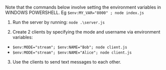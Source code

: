 Note that the commands below involve setting the environment variables in WINDOWS POWERSHELL.
Eg `$env:MY_VAR="8000" ; node index.js`

1. Run the server by running:
   `node .\server.js`

2. Create 2 clients by specifying the mode and username via environment variables:

- `$env:MODE="stream"; $env:NAME="Bob"; node client.js`
- `$env:MODE="stream"; $env:NAME="Alice"; node client.js`

3. Use the clients to send text messages to each other.
